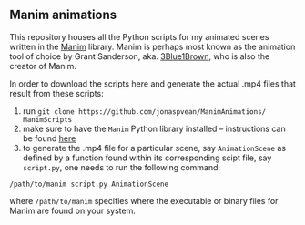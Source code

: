 ## Manim animations 

This repository houses all the Python scripts for my animated scenes written in the [Manim](https://www.manim.community/) library. Manim is perhaps most known as the animation tool of choice by Grant Sanderson, aka. [3Blue1Brown](https://www.youtube.com/@3blue1brown), who is also the creator of Manim. 

In order to download the scripts here and generate the actual .mp4 files that result from these scripts:
1. run `git clone https://github.com/jonaspvean/ManimAnimations/ ManimScripts`
2. make sure to have the `Manim` Python library installed – instructions can be found [here](https://docs.manim.community/en/stable/faq/installation.html)
3. to generate the .mp4 file for a particular scene, say `AnimationScene` as defined by a function found within its corresponding scipt file, say `script.py`, one needs to run the following command:

`/path/to/manim script.py AnimationScene`

where `/path/to/manim` specifies where the executable or binary files for Manim are found on your system.
